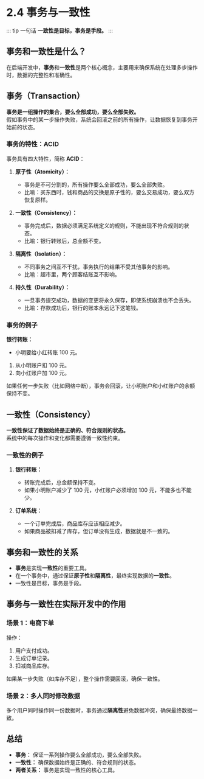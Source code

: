# 2.4 事务与一致性

::: tip 一句话
**一致性是目标，事务是手段。**
:::

## **事务和一致性是什么？**

在后端开发中，**事务**和**一致性**是两个核心概念，主要用来确保系统在处理多步操作时，数据的完整性和准确性。

## **事务（Transaction）**

**事务是一组操作的集合，要么全部成功，要么全部失败。**  
假如事务中的某一步操作失败，系统会回滚之前的所有操作，让数据恢复到事务开始前的状态。

### **事务的特性：ACID**

事务具有四大特性，简称 **ACID**：

1. **原子性（Atomicity）：**

   - 事务是不可分割的，所有操作要么全部成功，要么全部失败。
   - 比喻：买东西时，钱和商品的交换是原子性的，要么交易成功，要么双方恢复原样。

2. **一致性（Consistency）：**

   - 事务完成后，数据必须满足系统定义的规则，不能出现不符合规则的状态。
   - 比喻：银行转账后，总金额不变。

3. **隔离性（Isolation）：**

   - 不同事务之间互不干扰，事务执行的结果不受其他事务的影响。
   - 比喻：超市里，两个顾客结账互不影响。

4. **持久性（Durability）：**
   - 一旦事务提交成功，数据的变更将永久保存，即使系统崩溃也不会丢失。
   - 比喻：存款成功后，银行的账本永远记下这笔钱。

### **事务的例子**

**银行转账：**

- 小明要给小红转账 100 元。

1. 从小明账户扣 100 元。
2. 向小红账户加 100 元。

如果任何一步失败（比如网络中断），事务会回滚，让小明账户和小红账户的余额保持不变。

## **一致性（Consistency）**

**一致性保证了数据始终是正确的、符合规则的状态。**  
系统中的每次操作和变化都需要遵循一致性约束。

### **一致性的例子**

1. **银行转账：**

   - 转账完成后，总金额保持不变。
   - 如果小明账户减少了 100 元，小红账户必须增加 100 元，不能多也不能少。

2. **订单系统：**
   - 一个订单完成后，商品库存应该相应减少。
   - 如果商品被扣减了库存，但订单没有生成，数据就是不一致的。

## **事务和一致性的关系**

- **事务**是实现**一致性**的重要工具。
- 在一个事务中，通过保证**原子性**和**隔离性**，最终实现数据的**一致性**。
- 一致性是目标，事务是手段。

## **事务与一致性在实际开发中的作用**

### **场景 1：电商下单**

操作：

1. 用户支付成功。
2. 生成订单记录。
3. 扣减商品库存。

如果某一步失败（如库存不足），整个操作需要回滚，确保一致性。

### **场景 2：多人同时修改数据**

多个用户同时操作同一份数据时，事务通过**隔离性**避免数据冲突，确保最终数据一致。

## **总结**

- **事务：** 保证一系列操作要么全部成功，要么全部失败。
- **一致性：** 确保数据始终是正确的、符合规则的状态。
- **两者关系：** 事务是实现一致性的核心工具。
